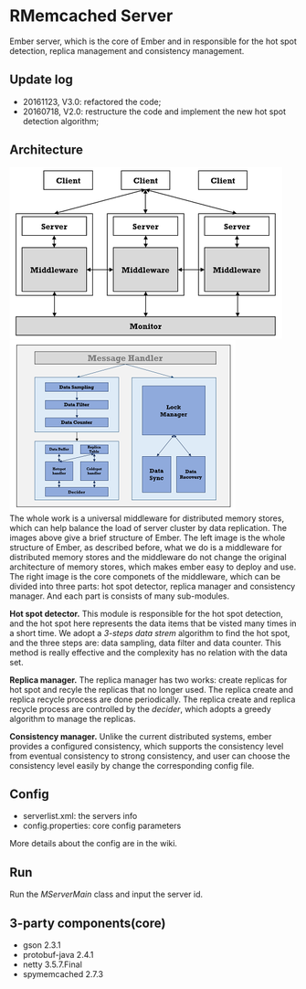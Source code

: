 # RMemcached Server
Ember server, which is the core of Ember and in responsible for the hot spot detection, replica management and consistency management.

## Update log
- 20161123, V3.0: refactored the code;
- 20160718, V2.0: restructure the code and implement the new hot spot detection algorithm;

## Architecture
![img](image/structure.png) ![img](image/core.png)    
The whole work is a universal middleware for distributed memory stores, which can help balance the load of server cluster by data replication. The images above give a brief structure of Ember. The left image is the whole structure of Ember, as described before, what we do is a middleware for distributed memory stores and the middleware do not change the original architecture of memory stores, which makes ember easy to deploy and use. The right image is the core componets of the middleware, which can be divided into three parts: hot spot detector, replica manager and consistency manager. And each part is consists of many sub-modules.    

**Hot spot detector.** This module is responsible for the hot spot detection, and the hot spot here represents the data items that be visted many times in a short time. We adopt a *3-steps data strem* algorithm to find the hot spot, and the three steps are: data sampling, data filter and data counter. This method is really effective and the complexity has no relation with the data set.    

**Replica manager.** The replica manager has two works: create replicas for hot spot and recyle the replicas that no longer used. The replica create and replica recycle process are done periodically. The replica create and replica recycle process are controlled by the *decider*, which adopts a greedy algorithm to manage the replicas.    

**Consistency manager.** Unlike the current distributed systems, ember provides a configured consistency, which supports the consistency level from eventual consistency to strong consistency, and user can choose the consistency level easily by change the corresponding config file.

## Config
- serverlist.xml: the servers info
- config.properties: core config parameters

More details about the config are in the wiki.

## Run
Run the *MServerMain* class and input the server id.

## 3-party components(core)
- gson 2.3.1
- protobuf-java 2.4.1
- netty 3.5.7.Final
- spymemcached 2.7.3

